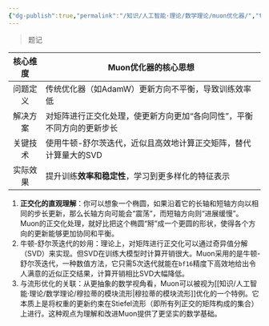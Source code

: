 ```yaml
---
{"dg-publish":true,"permalink":"/知识/人工智能·理论/数学理论/muon优化器/","title":"muon优化器","noteIcon":""}
---
```



> 题记

| 核心维度 | Muon优化器的核心思想                         |
| :--: | ------------------------------------ |
| 问题定义 | 传统优化器（如AdamW）更新方向不平衡，导致训练效率低         |
| 解决方案 | 对矩阵进行正交化处理，使更新方向更加“各向同性”，平衡不同方向的更新步长 |
| 关键技术 | 使用牛顿-舒尔茨迭代，近似且高效地计算正交矩阵，替代计算量大的SVD   |
| 实际效果 | 提升训练**效率和稳定性**，学习到更多样化的特征表示          |

1. **正交化的直观理解**：你可以想象一个椭圆，如果沿着它的长轴和短轴方向以相同的步长更新，那么长轴方向可能会“震荡”，而短轴方向则“进展缓慢”。Muon的正交化处理，就好比把这个椭圆“掰”成一个更圆的形状，使得各个方向的更新能够更加协同和平衡。
2. 牛顿-舒尔茨迭代的妙用：理论上，对矩阵进行正交化可以通过奇异值分解（SVD）来实现。但SVD在训练大模型时计算开销很大。Muon采用的是牛顿-舒尔茨迭代，一种数值方法，它只需5次迭代就能在`bf16`精度下高效地给出令人满意的近似正交结果，计算开销相比SVD大幅降低。
3. 与流形优化的关联：从更抽象的数学视角看，Muon可以被视为[[知识/人工智能·理论/数学理论/穆拉蒂的模块流形\|穆拉蒂的模块流形]]优化的一个特例。它本质上是将权重的更新约束在Stiefel流形（即所有列正交的矩阵构成的集合）上进行。这种观点为理解和改进Muon提供了更坚实的数学基础。
